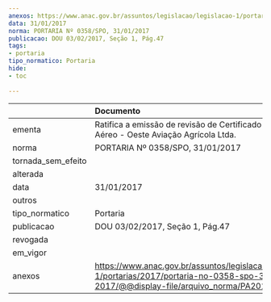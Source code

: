 ```yaml
---
anexos: https://www.anac.gov.br/assuntos/legislacao/legislacao-1/portarias/2017/portaria-no-0358-spo-31-01-2017/@@display-file/arquivo_norma/PA2017-0358.pdf
data: 31/01/2017
norma: PORTARIA Nº 0358/SPO, 31/01/2017
publicacao: DOU 03/02/2017, Seção 1, Pág.47
tags:
- portaria
tipo_normatico: Portaria
hide: 
- toc 
 
---
```


|                    | Documento                                                                                                                                            |
|:-------------------|:-----------------------------------------------------------------------------------------------------------------------------------------------------|
| ementa             | Ratifica a emissão de revisão de Certificado de Operador Aéreo - Oeste Aviação Agrícola Ltda.                                                        |
| norma              | PORTARIA Nº 0358/SPO, 31/01/2017                                                                                                                     |
| tornada_sem_efeito |                                                                                                                                                      |
| alterada           |                                                                                                                                                      |
| data               | 31/01/2017                                                                                                                                           |
| outros             |                                                                                                                                                      |
| tipo_normatico     | Portaria                                                                                                                                             |
| publicacao         | DOU 03/02/2017, Seção 1, Pág.47                                                                                                                      |
| revogada           |                                                                                                                                                      |
| em_vigor           |                                                                                                                                                      |
| anexos             | https://www.anac.gov.br/assuntos/legislacao/legislacao-1/portarias/2017/portaria-no-0358-spo-31-01-2017/@@display-file/arquivo_norma/PA2017-0358.pdf |